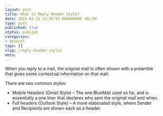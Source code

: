 ```yaml
---
layout: post
title: What is Reply Header Style?
date: 2015-02-21 21:26:52.000000000 +02:00
type: post
published: true
status: publish
categories:
- General
tags: []
slug: /reply-header-style/
meta:
---
```


When you reply to a mail, the original mail is often shown with a preamble that gives some contextual information on that mail.

There are two common styles:

* Mobile Headers (Gmail Style) – The one BlueMail used so far, and is essentially a one liner that declares who sent the original mail and when.
* Full headers (Outlook Style) – A more elaborated style, where Sender and Recipients are shown each as a header.